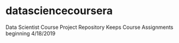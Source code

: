 # datasciencecoursera
Data Scientist Course Project Repository
Keeps Course Assignments beginning 4/18/2019
